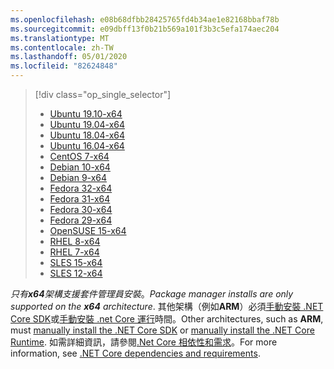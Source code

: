 ```yaml
---
ms.openlocfilehash: e08b68dfbb28425765fd4b34ae1e82168bbaf78b
ms.sourcegitcommit: e09dbff13f0b21b569a101f3b3c5efa174aec204
ms.translationtype: MT
ms.contentlocale: zh-TW
ms.lasthandoff: 05/01/2020
ms.locfileid: "82624848"
---
```


> [!div class="op_single_selector"]
>
> - [Ubuntu 19.10-x64](../linux-package-manager-ubuntu-1910.md)
> - [Ubuntu 19.04-x64](../linux-package-manager-ubuntu-1904.md)
> - [Ubuntu 18.04-x64](../linux-package-manager-ubuntu-1804.md)
> - [Ubuntu 16.04-x64](../linux-package-manager-ubuntu-1604.md)
> - [CentOS 7-x64](../linux-package-manager-centos7.md)
> - [Debian 10-x64](../linux-package-manager-debian10.md)
> - [Debian 9-x64](../linux-package-manager-debian9.md)
> - [Fedora 32-x64](../linux-package-manager-fedora32.md)
> - [Fedora 31-x64](../linux-package-manager-fedora31.md)
> - [Fedora 30-x64](../linux-package-manager-fedora30.md)
> - [Fedora 29-x64](../linux-package-manager-fedora29.md)
> - [OpenSUSE 15-x64](../linux-package-manager-opensuse15.md)
> - [RHEL 8-x64](../linux-package-manager-rhel8.md)
> - [RHEL 7-x64](../linux-package-manager-rhel7.md)
> - [SLES 15-x64](../linux-package-manager-sles15.md)
> - [SLES 12-x64](../linux-package-manager-sles12.md)

<span data-ttu-id="f0f93-117">_只有**x64**架構支援套件管理員安裝_。</span><span class="sxs-lookup"><span data-stu-id="f0f93-117">_Package manager installs are only supported on the **x64** architecture_.</span></span> <span data-ttu-id="f0f93-118">其他架構（例如**ARM**）必須[手動安裝 .NET Core SDK](../sdk.md?pivots=os-linux#download-and-manually-install)或[手動安裝 .net Core 運行](../runtime.md?pivots=os-linux#download-and-manually-install)時間。</span><span class="sxs-lookup"><span data-stu-id="f0f93-118">Other architectures, such as **ARM**, must [manually install the .NET Core SDK](../sdk.md?pivots=os-linux#download-and-manually-install) or [manually install the .NET Core Runtime](../runtime.md?pivots=os-linux#download-and-manually-install).</span></span> <span data-ttu-id="f0f93-119">如需詳細資訊，請參閱[.Net Core 相依性和需求](../dependencies.md)。</span><span class="sxs-lookup"><span data-stu-id="f0f93-119">For more information, see [.NET Core dependencies and requirements](../dependencies.md).</span></span>
